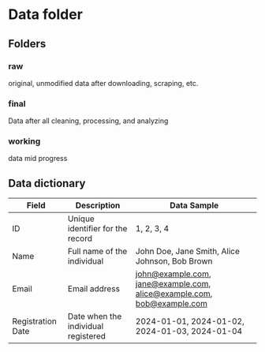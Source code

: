 # Data folder

## Folders

### raw

original, unmodified data after downloading, scraping, etc.

### final

Data after all cleaning, processing, and analyzing

### working

data mid progress

## Data dictionary

| Field             | Description                         | Data Sample                                                            |
| ----------------- | ----------------------------------- | ---------------------------------------------------------------------- |
| ID                | Unique identifier for the record    | 1, 2, 3, 4                                                             |
| Name              | Full name of the individual         | John Doe, Jane Smith, Alice Johnson, Bob Brown                         |
| Email             | Email address                       | john@example.com, jane@example.com, alice@example.com, bob@example.com |
| Registration Date | Date when the individual registered | 2024-01-01, 2024-01-02, 2024-01-03, 2024-01-04                         |
